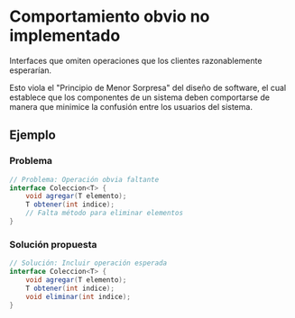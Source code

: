 # Comportamiento obvio no implementado

Interfaces que omiten operaciones que los clientes razonablemente esperarían.

Esto viola el "Principio de Menor Sorpresa" del diseño de software, el cual establece que los componentes de un sistema deben comportarse de manera que minimice la confusión entre los usuarios del sistema.

## Ejemplo

### Problema

```java
// Problema: Operación obvia faltante
interface Coleccion<T> {
    void agregar(T elemento);
    T obtener(int indice);
    // Falta método para eliminar elementos
}
```

### Solución propuesta

```java
// Solución: Incluir operación esperada
interface Coleccion<T> {
    void agregar(T elemento);
    T obtener(int indice);
    void eliminar(int indice);
}
```
